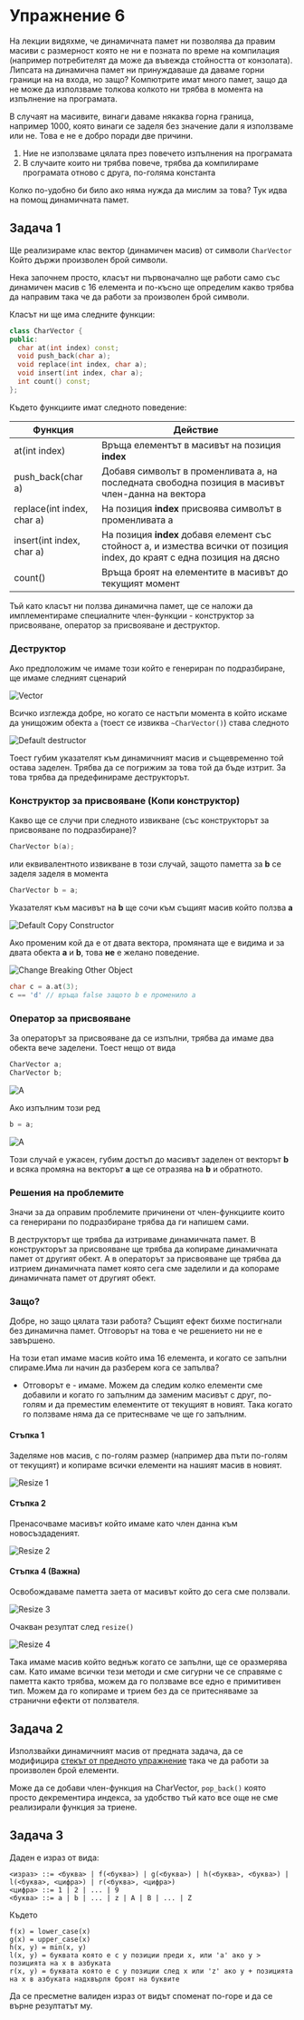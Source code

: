 # Упражнение 6
На лекции видяхме, че динамичната памет ни позволява да правим масиви с размерност която не ни е позната по време на компилация (например потребителят да може да въвежда стойността от конзолата).
Липсата на динамична памет ни принуждаваше да даваме горни граници на на входа, но защо? Компютрите имат много памет, защо да не може да използваме толкова колкото ни трябва в момента на изпълнение на програмата.

В случаят на масивите, винаги даваме някаква горна граница, например 1000, която винаги се заделя без значение дали я използваме или не. Това е не е добро поради две причини.

1. Ние не използваме цялата през повечето изпълнения на програмата
2. В случаите които ни трябва повече, трябва да компилираме програмата отново с друга, по-голяма константа

Колко по-удобно би било ако няма нужда да мислим за това?
Тук идва на помощ динамичната памет.

## Задача 1
Ще реализираме клас вектор (динамичен масив) от символи `CharVector` 
Който държи произволен брой символи.

Нека започнем просто, класът ни първоначално ще работи само със динамичен масив с 16 елемента и по-късно ще определим какво трябва да направим така че да работи за произволен брой символи.

Класът ни ще има следните функции:
```c++
class CharVector {
public:
  char at(int index) const;
  void push_back(char a);
  void replace(int index, char a);
  void insert(int index, char a);
  int count() const;
};
```
Където функциите имат следното поведение:

| Функция | Действие |
| ------  | -------- |
| at(int index) | Връща елементът в масивът на позиция **index** | 
| push_back(char a) | Добавя символът в променливата а, на последната свободна позиция в масивът член-данна на вектора |
|  replace(int index, char a) | На позиция **index** присвоява символът в променливата а |
| insert(int index, char a) | На позиция **index** добавя елемент със стойност a, и измества всички от позиция index, до краят с една позиция на дясно|
| count() | Връща броят на елементите в масивът до текущият момент | 

Тъй като класът ни ползва динамична памет, ще се наложи да имплементираме специалните член-функции - конструктор за присвояване, оператор за присвояване и деструктор.

### Деструктор
Ако предположим че имаме този който е генериран по подразбиране, ще имаме следният сценарий

![Vector](images/a.png)

Всичко изглежда добре, но когато се настъпи момента в който искаме да унищожим обекта `a` (тоест се извиква `~CharVector()`) става следното

![Default destructor](images/destructor.png)

Тоест губим указателят към динамичният масив и същевременно той остава заделен. Трябва да се погрижим за това той да бъде изтрит. За това трябва да предефинираме деструкторът.

### Конструктор за присвояване (Копи конструктор)
Какво ще се случи при следното извикване (със конструкторът за присвояване по подразбиране)?
```c++
CharVector b(a);
```
или еквивалентното извикване в този случай, защото паметта за **b** се заделя заделя в момента
```c++
CharVector b = a;
```
Указателят към масивът на **b** ще сочи към същият масив който ползва **a**

![Default Copy Constructor](images/copy_constructor.png)

Ако променим кой да е от двата вектора, промяната ще е видима и за двата обекта **a** и **b**, това **не** е желано поведение.

![Change Breaking Other Object](images/change_1.png)

```c++
char c = a.at(3);
c == 'd' // връща false защото b е променило a
```

### Оператор за присвояване
За операторът за присвояване да се изпълни, трябва да имаме два обекта вече заделени.
Тоест нещо от вида
```c++
CharVector a;
CharVector b;
```

![A](images/a_b.png)

Ако изпълним този ред
```c++
b = a;
```

![A](images/copy_operator.png)

Този случай е ужасен, губим достъп до масивът заделен от векторът **b** и всяка промяна на векторът **a** ще се отразява на **b** и обратното.

### Решения на проблемите
Значи за да оправим проблемите причинени от член-функциите които са генерирани по подразбиране трябва да ги напишем сами.

В деструкторът ще трябва да изтриваме динамичната памет.
В конструкторът за присвояване ще трябва да копираме динамичната памет от другият обект.
А в операторът за присвояване ще трябва да изтрием динамичната памет която сега сме заделили и да копораме динамичната памет от другият обект.

### Защо?
Добре, но защо цялата тази работа? Същият ефект бихме постигнали без динамична памет. 
Отговорът на това е че решението ни не е завършено.

На този етап имаме масив който има 16 елемента, и когато се запълни спираме.Има ли начин да разберем кога се запълва?
- Отговорът е - имаме. Можем да следим колко елементи сме добавили и когато го запълним да заменим масивът с друг, по-голям и да преместим елементите от текущият в новият. Така когато го ползваме няма да се притеснваме че ще го запълним.

#### Стъпка 1
Заделяме нов масив, с по-голям размер (например два пъти по-голям от текущият) и копираме всички елементи на нашият масив в новият.

![Resize 1](images/resize_1.png)

#### Стъпка 2
Пренасочваме масивът който имаме като член данна към новосъздаденият.

![Resize 2](images/resize_2.png)

#### Стъпка 4 (Важна)
Освобождаваме паметта заета от масивът който до сега сме ползвали.

![Resize 3](images/resize_3.png)

Очакван резултат след `resize()`

![Resize 4](images/resize_4.png)

Така имаме масив който веднъж когато се запълни, ще се оразмерява сам.
Като имаме всички тези методи и сме сигурни че се справяме с паметта както трябва, можем да го ползваме все едно е примитивен тип. Можем да го копираме и трием без да се притесняваме за странични ефекти от ползвателя.

## Задача 2
Използвайки динамичният масив от предната задача, да се модифицира [стекът от предното упражнение](../05-stack/README.md#задача-1) така че да работи за произволен брой елементи.

Може да се добави член-функция на CharVector, `pop_back()` която просто декрементира индекса, за удобство тъй като все още не сме реализирали функция за триене.

## Задача 3
Даден е израз от вида:
 
```
<израз> ::= <буква> | f(<буква>) | g(<буква>) | h(<буква>, <буква>) | l(<буква>, <цифра>) | r(<буква>, <цифра>)
<цифра> ::= 1 | 2 | ... | 9
<буква> ::= a | b | ... | z | A | B | ... | Z
```
Където
```
f(x) = lower_case(x)
g(x) = upper_case(x)
h(x, y) = min(x, y)
l(x, y) = буквата която е с y позиции преди x, или 'a' ако y > позицията на x в азбуката
r(x, y) = буквата която е с y позиции след x или 'z' ако y + позицията на x в азбуката надхвърля броят на буквите
```

Да се пресметне валиден израз от видът споменат по-горе и да се върне резултатът му.
